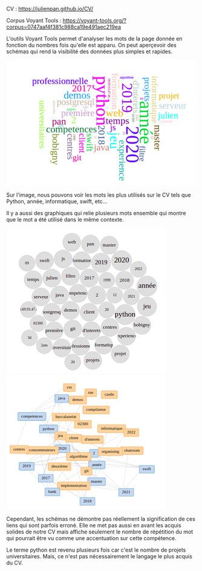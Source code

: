 CV                  : https://julienpan.github.io/CV/

Corpus Voyant Tools : https://voyant-tools.org/?corpus=0747aaf4f381c988ca19e491aec219ea



L'outils Voyant Tools permet d'analyser les mots de la page donnée en fonction du nombres fois qu'elle est apparu. On peut aperçevoir des schémas qui rend la visibilité des données plus simples et rapides.

![vt_mot](https://github.com/samszo/M1_INFO_20-21/blob/main/julienpan/images/vt_mot.png)

Sur l'image, nous pouvons voir les mots les plus utilisés sur le CV tels que Python, année, informatique, swift, etc...

Il y a aussi des graphiques qui relie plusieurs mots ensemble qui montre que le mot a été utilisé dans le même contexte.

![grappedetermes](https://github.com/samszo/M1_INFO_20-21/blob/main/julienpan/images/grappedetermes.png)
![liens](https://github.com/samszo/M1_INFO_20-21/blob/main/julienpan/images/liens.png)

Cependant, les schémas ne démontre pas réellement la signification de ces liens qui sont parfois erroné. Elle ne met pas aussi en avant les acquis solides de notre CV mais affiche seulement le nombre de répétition du mot qui pourrait être vu comme une accentuation sur cette compétence.

Le terme python est revenu plusieurs fois car c'est le  nombre de projets universitaires. Mais, ce n'est pas nécessairement le langage le plus acquis du CV.
